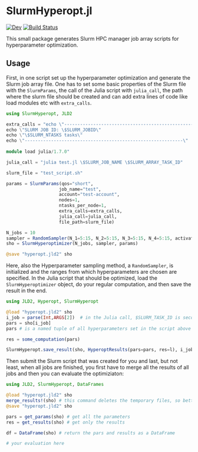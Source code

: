# SlurmHyperopt.jl

[![Dev](https://img.shields.io/badge/docs-dev-blue.svg)](https://maximilian-gelbrecht.github.io/SlurmHyperopt.jl/dev/)
[![Build Status](https://github.com/maximilian-gelbrecht/SlurmHyperopt.jl/actions/workflows/CI.yml/badge.svg?branch=main)](https://github.com/maximilian-gelbrecht/SlurmHyperopt.jl/actions/workflows/CI.yml?query=branch%3Amain)


This small package generates Slurm HPC manager job array scripts for hyperparameter optimization. 

## Usage 

First, in one script set up the hyperparameter optimization and generate the Slurm job array file. One has to set some basic properties of the Slurm file with the `SlurmParams`, the call of the Julia script with `julia_call`, the path where the slurm file should be created and can add extra lines of code like load modules etc with `extra_calls`. 

```julia 
using SlurmHyperopt, JLD2 

extra_calls = "echo \"------------------------------------------------------------\"
echo \"SLURM JOB ID: \$SLURM_JOBID\"
echo \"\$SLURM_NTASKS tasks\"
echo \"------------------------------------------------------------\"
    
module load julia/1.7.0"

julia_call = "julia test.jl \$SLURM_JOB_NAME \$SLURM_ARRAY_TASK_ID"

slurm_file = "test_script.sh"

params = SlurmParams(qos="short", 
                    job_name="test",
                    account="test-account",
                    nodes=1, 
                    ntasks_per_node=1,
                    extra_calls=extra_calls,
                    julia_call=julia_call,
                    file_path=slurm_file)

N_jobs = 10
sampler = RandomSampler(N_1=5:15, N_2=5:15, N_3=5:15, N_4=5:15, activation=["relu","selu","swish","tanh"])
sho = SlurmHyperoptimizer(N_jobs, sampler, params)

@save "hyperopt.jld2" sho
```
Here, also the Hyperparameter sampling method, a `RandomSampler`, is initialized and the ranges from which hyperparameters are chosen are specified. In the Julia script that should be optimized, load the 
`SlurmHyperoptimizer` object, do your regular computation, and then save the result in the end. 

```julia 
using JLD2, Hyperopt, SlurmHyperopt

@load "hyperopt.jld2" sho 
i_job = parse(Int,ARGS[2])  # in the Julia call, $SLURM_TASK_ID is second, that's why we use ARGS[2] here
pars = sho[i_job]   
pars # is a named tuple of all hyperparameters set in the script above with the Hyperoptimizer struct

res = some_computation(pars)

SlurmHyperopt.save_result(sho, HyperoptResults(pars=pars, res=l), i_job)
```

Then submit the Slurm script that was created for you and last, but not least, when all jobs are finished, you first have to merge all the results of all jobs and then you can evaluate the optimiziaton:

```julia 
using JLD2, SlurmHyperopt, DataFrames

@load "hyperopt.jld2" sho
merge_results!(sho) # this command deletes the temporary files, so better save sho again
@save "hyperopt.jld2" sho

pars = get_params(sho) # get all the parameters 
res = get_results(sho) # get only the results 

df = DataFrame(sho) # return the pars and results as a DataFrame

# your evaluation here 
```



 
